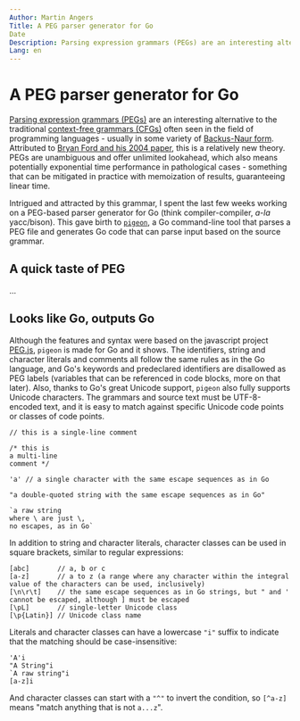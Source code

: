 ```yaml
---
Author: Martin Angers
Title: A PEG parser generator for Go
Date
Description: Parsing expression grammars (PEGs) are an interesting alternative to the traditional context-free grammars (CFGs) often seen in the field of programming languages - usually in some variety of Backus-Naur form. Attributed to Bryan Ford and his 2004 paper, this is a relatively new theory. I spent the last few weeks working on a PEG-based parser generator for Go (think compiler-compiler, a-la yacc/bison). This gave birth to pigeon.
Lang: en
---
```


# A PEG parser generator for Go

[Parsing expression grammars (PEGs)][peg] are an interesting alternative to the traditional [context-free grammars (CFGs)][cfg] often seen in the field of programming languages - usually in some variety of [Backus-Naur form][BNF]. Attributed to [Bryan Ford and his 2004 paper][ford], this is a relatively new theory. PEGs are unambiguous and offer unlimited lookahead, which also means potentially exponential time performance in pathological cases - something that can be mitigated in practice with memoization of results, guaranteeing linear time.

Intrigued and attracted by this grammar, I spent the last few weeks working on a PEG-based parser generator for Go (think compiler-compiler, *a-la* yacc/bison). This gave birth to [`pigeon`][pigeon], a Go command-line tool that parses a PEG file and generates Go code that can parse input based on the source grammar.

## A quick taste of PEG

...

## Looks like Go, outputs Go

Although the features and syntax were based on the javascript project [PEG.js][pegjs], `pigeon` is made for Go and it shows. The identifiers, string and character literals and comments all follow the same rules as in the Go language, and Go's keywords and predeclared identifiers are disallowed as PEG labels (variables that can be referenced in code blocks, more on that later). Also, thanks to Go's great Unicode support, `pigeon` also fully supports Unicode characters. The grammars and source text must be UTF-8-encoded text, and it is easy to match against specific Unicode code points or classes of code points.

```
// this is a single-line comment

/* this is 
a multi-line
comment */

'a' // a single character with the same escape sequences as in Go

"a double-quoted string with the same escape sequences as in Go"

`a raw string
where \ are just \,
no escapes, as in Go`
```

In addition to string and character literals, character classes can be used in square brackets, similar to regular expressions:

```
[abc]       // a, b or c
[a-z]       // a to z (a range where any character within the integral value of the characters can be used, inclusively)
[\n\r\t]    // the same escape sequences as in Go strings, but " and ' cannot be escaped, although ] must be escaped
[\pL]       // single-letter Unicode class
[\p{Latin}] // Unicode class name
```

Literals and character classes can have a lowercase `"i"` suffix to indicate that the matching should be case-insensitive:

```
'A'i
"A String"i
`A raw string"i
[a-z]i
```

And character classes can start with a `"^"` to invert the condition, so `[^a-z]` means "match anything that is not `a...z`".

[peg]: http://en.wikipedia.org/wiki/Parsing_expression_grammar
[cfg]: http://en.wikipedia.org/wiki/Context-free_grammar
[bnf]: http://en.wikipedia.org/wiki/Backus%E2%80%93Naur_Form
[ford]: http://pdos.csail.mit.edu/~baford/packrat/popl04/peg-popl04.pdf
[pigeon]: https://github.com/PuerkitoBio/pigeon
[pegjs]: http://pegjs.org/
